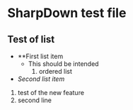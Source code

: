 SharpDown test file
===================

## Test of list

- **First list item
  - This should be intended
    1. ordered list
- *Second list item*

1. test of the new feature
2. second line
